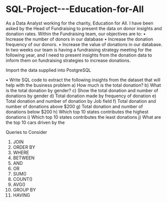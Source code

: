 # SQL-Project---Education-for-All
As a Data Analyst working for the charity, Education for All. I have been asked by the Head of Fundraising to present the data on donor insights and donation rates. 
Within the Fundraising team, our objectives are to:
• Increase the number of donors in our database
• Increase the donation frequency of our donors.
• Increase the value of donations in our database.
In two weeks our team is having a fundraising strategy meeting for the following year, and I need to present insights from the donation data to inform
 them on fundraising strategies to increase donations.

Import the data supplied into PostgreSQL

• Write SQL code to extract the following insights from the
dataset that will help with the business problem
a) How much is the total donation?
b) What is the total donation by gender?
c) Show the total donation and number of donations
by gender
d) Total donation made by frequency of donation
e) Total donation and number of donation by Job field
f) Total donation and number of donations above
$200
g) Total donation and number of donations below
$200
h) Which top 10 states contributes the highest
donations
i) Which top 10 states contributes the least donations
j) What are the top 10 cars driven by the

Queries to Consider

1. JOIN
2. ORDER BY
3. WHERE
4. BETWEEN
5. AND
6. OR
7. SUM()
8. COUNT()
9. AVG()
10. GROUP BY
11. HAVING
